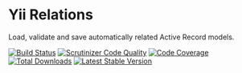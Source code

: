 # Yii Relations

Load, validate and save automatically related Active Record models.


[![Build Status](https://travis-ci.org/solutosoft/yii-relations.svg?branch=master)](https://travis-ci.org/solutosoft/yii-relations)
[![Scrutinizer Code Quality](https://scrutinizer-ci.com/g/solutosoft/yii-relations/badges/quality-score.png?b=master)](https://scrutinizer-ci.com/g/solutosoft/yii-relations/?branch=master)
[![Code Coverage](https://scrutinizer-ci.com/g/solutosoft/yii-relations/badges/coverage.png?b=master)](https://scrutinizer-ci.com/g/solutosoft/yii-relations/?branch=master)
[![Total Downloads](https://poser.pugx.org/solutosoft/yii-relations/downloads.png)](https://packagist.org/packages/solutosoft/yii-relations)
[![Latest Stable Version](https://poser.pugx.org/solutosoft/yii-relations/v/stable.png)](https://packagist.org/packages/solutosoft/yii-relations)
